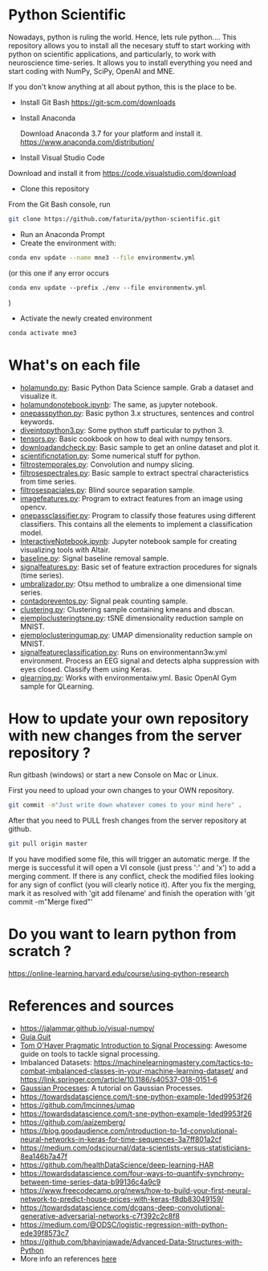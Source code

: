 # Python Scientific

Nowadays, python is ruling the world.  Hence, lets rule python....
This repository allows you to install all the necesary stuff to start working with python on scientific applications, and particularly, to work with neuroscience time-series.  It allows you to install everything you need and start coding with NumPy, SciPy, OpenAI and MNE.

If you don't know anything at all about python, this is the place to be.


* Install Git Bash
  https://git-scm.com/downloads
  
* Install Anaconda

  Download Anaconda 3.7 for your platform and install it.
  https://www.anaconda.com/distribution/
 
 * Install Visual Studio Code
 
  Download and install it from https://code.visualstudio.com/download
  
 * Clone this repository
 
  From the Git Bash console, run
  
 ```bash
 git clone https://github.com/faturita/python-scientific.git
 ```
 
 * Run an Anaconda Prompt
 * Create the environment with:
 
 ```bash 
 conda env update --name mne3 --file environmentw.yml
 ```

 (or this one if any error occurs
 
 ```
 conda env update --prefix ./env --file environmentw.yml 
 ```

 )
 
  * Activate the newly created environment
  ```bash
  conda activate mne3
  ```

# What's on each file

* [holamundo.py](holamundo.py): Basic Python Data Science sample.  Grab a dataset and visualize it.
* [holamundonotebook.ipynb](holamundonotebook.ipynb): The same, as jupyter notebook.
* [onepasspython.py](onepasspython.py): Basic python 3.x structures, sentences and control keywords.
* [diveintopython3.py](diveintopython3.py): Some python stuff particular to python 3.
* [tensors.py](tensors.py): Basic cookbook on how to deal with numpy tensors.
* [downloadandcheck.py](downloadandcheck.py): Basic sample to get an online dataset and plot it.
* [scientificnotation.py](scientificnotation.py): Some numerical stuff for python.
* [filtrostemporales.py](filtrostemporales.py): Convolution and numpy slicing.
* [filtrosespectrales.py](filtrosespectrales.py): Basic sample to extract spectral characteristics from time series.
* [filtrosespaciales.py](filtrosespaciales.py): Blind source separation sample.
* [imagefeatures.py](imagefeatures.py): Program to extract features from an image using opencv.
* [onepassclassifier.py](onepassclassifier.py): Program to classify those features using different classifiers.  This contains all the elements to implement a classification model.
* [InteractiveNotebook.ipynb](InteractiveNotebook.ipynb): Jupyter notebook sample for creating visualizing tools with Altair.
* [baseline.py](baseline.py): Signal baseline removal sample.
* [signalfeatures.py](signalfeatures.py): Basic set of feature extraction procedures for signals (time series).
* [umbralizador.py](umbralizador.py): Otsu method to umbralize a one dimensional time series.
* [contadoreventos.py](contadoreventos.py): Signal peak counting sample.
* [clustering.py](clustering.py): Clustering sample containing kmeans and dbscan.
* [ejemploclusteringtsne.py](ejemploclusteringtsne.py): tSNE dimensionality reduction sample on MNIST.
* [ejemploclusteringumap.py](ejemploclusteringumap.py): UMAP dimensionality reduction sample on MNIST.
* [signalfeatureclassification.py](signalfeatureclassification.py): Runs on environmentann3w.yml environment. Process an EEG signal and detects alpha suppression with eyes closed.  Classify them using Keras.
* [qlearning.py](qlearning.py): Works with environmentaiw.yml. Basic OpenAI Gym sample for QLearning.


# How to update your own repository with new changes from the server repository ?
  
  Run gitbash (windows) or start a new Console on Mac or Linux.

  First you need to upload your own changes to your OWN repository.
  
  ```bash
  git commit -m"Just write down whatever comes to your mind here" .
  ```
  
  After that you need to PULL fresh changes from the server repository at github.
  
  ```bash
  git pull origin master
  ```
  
  If you have modified some file, this will trigger an automatic merge.  If the merge is successful it will open a VI console (just press ':' and 'x') to add a merging comment.
  If there is any conflict, check the modified files looking for any sign of conflict (you will clearly notice it).  After you fix the merging, mark it as resolved with 'git add filename' and finish the operation with 'git commit -m"Merge fixed"'
  
# Do you want to learn python from scratch ?

https://online-learning.harvard.edu/course/using-python-research
  
# References and sources

* https://jalammar.github.io/visual-numpy/
* [Guía Guit](https://rogerdudler.github.io/git-guide/index.es.html)
* [Tom O'Haver Pragmatic Introduction to Signal Processing](https://terpconnect.umd.edu/~toh/spectrum/): Awesome guide on tools to tackle signal processing.
* Imbalanced Datasets: https://machinelearningmastery.com/tactics-to-combat-imbalanced-classes-in-your-machine-learning-dataset/ and https://link.springer.com/article/10.1186/s40537-018-0151-6
* [Gaussian Processes](https://yugeten.github.io/posts/2019/09/GP/): A tutorial on Gaussian Processes.
* https://towardsdatascience.com/t-sne-python-example-1ded9953f26
* https://github.com/lmcinnes/umap
* https://towardsdatascience.com/t-sne-python-example-1ded9953f26
* https://github.com/aaizemberg/
* https://blog.goodaudience.com/introduction-to-1d-convolutional-neural-networks-in-keras-for-time-sequences-3a7ff801a2cf
* https://medium.com/odscjournal/data-scientists-versus-statisticians-8ea146b7a47f
* https://github.com/healthDataScience/deep-learning-HAR
* https://towardsdatascience.com/four-ways-to-quantify-synchrony-between-time-series-data-b99136c4a9c9
* https://www.freecodecamp.org/news/how-to-build-your-first-neural-network-to-predict-house-prices-with-keras-f8db83049159/
* https://towardsdatascience.com/dcgans-deep-convolutional-generative-adversarial-networks-c7f392c2c8f8
* https://medium.com/@ODSC/logistic-regression-with-python-ede39f8573c7
* https://github.com/bhavinjawade/Advanced-Data-Structures-with-Python
* More info an references [here](http://monostuff.logdown.com/posts/7835544-aprendizaje-modo-mquina)

